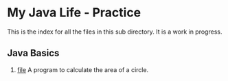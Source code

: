 # My Java Life - Practice

This is the index for all the files in this sub directory. It is a work in progress.

## Java Basics
1. [file](1.java)   A program to calculate the area of a circle.